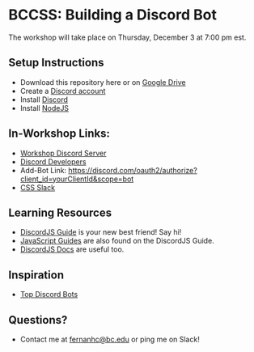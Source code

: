 # BCCSS: Building a Discord Bot

The workshop will take place on Thursday, December 3 at 7:00 pm est.

## Setup Instructions
* Download this repository here or on [Google Drive](https://bit.ly/2JnH2nD)
* Create a [Discord account](http://www.discord.com/)
* Install [Discord](http://www.discord.com/)
* Install [NodeJS](https://nodejs.org/en/)

## In-Workshop Links:
* [Workshop Discord Server](https://discord.gg/esfz8D6jFc)
* [Discord Developers](https://discord.com/developers)
* Add-Bot Link: https://discord.com/oauth2/authorize?client_id=yourClientId&scope=bot
* [CSS Slack](https://bccss.us4.list-manage.com/track/click?u=1b70be498004c115d153aaeeb&id=de60d899ea&e=bf8a19a715)

## Learning Resources
* [DiscordJS Guide](https://discordjs.guide/) is your new best friend! Say hi!
* [JavaScript Guides](https://discordjs.guide/#before-you-begin) are also found on the DiscordJS Guide.
* [DiscordJS Docs](https://discord.js.org/#/docs/main/stable/general/welcome) are useful too.

## Inspiration
* [Top Discord Bots](https://top.gg/list/top)

## Questions?
* Contact me at fernanhc@bc.edu or ping me on Slack!
